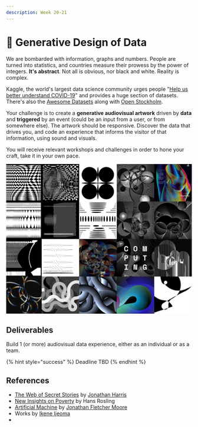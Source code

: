 ```yaml
---
description: Week 20-21
---
```


# 🥈 Generative Design of Data

We are bombarded with information, graphs and numbers. People are turned into statistics, and countries measure their prowess by the power of integers. **It's abstract**. Not all is obvious, nor black and white. Reality is complex.

Kaggle, the world's largest data science community urges people "[Help us better understand COVID-19](https://www.kaggle.com/covid19)" and provides a huge section of datasets. There's also the [Awesome Datasets](https://github.com/awesomedata/awesome-public-datasets) along with [Open Stockholm](https://dataportalen.stockholm.se/dataportalen/). 

Your challenge is to create a **generative audiovisual artwork** driven by **data** and **triggered** by an event \(could be an input from a user, or from somewhere else\). The artwork should be responsive. Discover the data that drives you, and code an experience that informs the visitor of that information, using sound and visuals.

You will receive relevant workshops and challenges in order to hone your craft, take it in your own pace.

![Always Be Iterating by Zach Lieberman](../.gitbook/assets/zach%20%281%29.jpg)

## Deliverables

Build 1 \(or more\) audiovisual data experience, either as an individual or as a team.

{% hint style="success" %}
Deadline TBD
{% endhint %}

## References

* [The Web of Secret Stories](https://www.ted.com/talks/jonathan_harris_the_web_s_secret_stories) by [Jonathan Harris](http://number27.org/)
* [New Insights on Poverty](https://www.ted.com/talks/hans_rosling_new_insights_on_poverty) by Hans Rosling
* [Artificial Machine](https://www.polygonfuture.com/akm) by [Jonathan Fletcher Moore](https://www.polygonfuture.com/)
* Works by [Ikene Ijeoma](https://studioijeoma.com/)
* 
